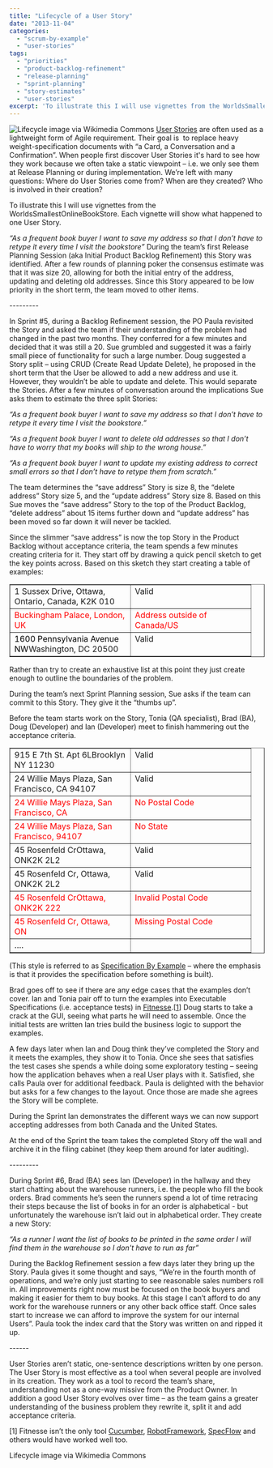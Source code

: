 ```yaml
---
title: "Lifecycle of a User Story"
date: "2013-11-04"
categories: 
  - "scrum-by-example"
  - "user-stories"
tags: 
  - "priorities"
  - "product-backlog-refinement"
  - "release-planning"
  - "sprint-planning"
  - "story-estimates"
  - "user-stories"
excerpt: 'To illustrate this I will use vignettes from the WorldsSmallestOnlineBookStore. Each'
---
```


![Lifecycle image via Wikimedia Commons](src/content/blog/lifecycle-of-a-user-story/images/LifeCycle.png) [User Stories](/blog/definition-of-done-user-stories-acceptance-criteria.html) are often used as a lightweight form of Agile requirement. Their goal is  to replace heavy weight-specification documents with “a Card, a Conversation and a Confirmation”. When people first discover User Stories it's hard to see how they work because we often take a static viewpoint – i.e. we only see them at Release Planning or during implementation. We’re left with many questions: Where do User Stories come from? When are they created? Who is involved in their creation?

To illustrate this I will use vignettes from the WorldsSmallestOnlineBookStore. Each vignette will show what happened to one User Story.

_“As a frequent book buyer I want to save my address so that I don’t have to retype it every time I visit the bookstore”_ During the team’s first Release Planning Session (aka Initial Product Backlog Refinement) this Story was identified. After a few rounds of planning poker the consensus estimate was that it was size 20, allowing for both the initial entry of the address, updating and deleting old addresses. Since this Story appeared to be low priority in the short term, the team moved to other items.

\---------

In Sprint #5, during a Backlog Refinement session, the PO Paula revisited the Story and asked the team if their understanding of the problem had changed in the past two months. They conferred for a few minutes and decided that it was still a 20. Sue grumbled and suggested it was a fairly small piece of functionality for such a large number. Doug suggested a Story split – using CRUD (Create Read Update Delete), he proposed in the short term that the User be allowed to add a new address and use it. However, they wouldn’t be able to update and delete. This would separate the Stories. After a few minutes of conversation around the implications Sue asks them to estimate the three split Stories:

_“As a frequent book buyer I want to save my address so that I don’t have to retype it every time I visit the bookstore.”_

_“As a frequent book buyer I want to delete old addresses so that I don’t have to worry that my books will ship to the wrong house.”_

_“As a frequent book buyer I want to update my existing address to correct small errors so that I don’t have to retype them from scratch.”_

The team determines the “save address” Story is size 8, the “delete address” Story size 5, and the “update address” Story size 8. Based on this Sue moves the “save address” Story to the top of the Product Backlog, “delete address” about 15 items further down and “update address” has been moved so far down it will never be tackled.

Since the slimmer “save address” is now the top Story in the Product Backlog without acceptance criteria, the team spends a few minutes creating criteria for it. They start off by drawing a quick pencil sketch to get the key points across. Based on this sketch they start creating a table of examples:

<table class="postTable" border="1" cellspacing="0" cellpadding="0"><tbody><tr><td valign="top" width="221">1 Sussex Drive, Ottawa, Ontario, Canada, K2K 010</td><td valign="top" width="221">Valid</td></tr><tr><td valign="top" width="221"><span style="color: #ff0000;">Buckingham Palace, London, UK</span></td><td valign="top" width="221"><span style="color: #ff0000;">Address outside of Canada/US</span></td></tr><tr><td valign="top" width="221"><span style="color: #000000;">1600 Pennsylvania Avenue NW</span>Washington, DC 20500</td><td valign="top" width="221">Valid</td></tr></tbody></table>

Rather than try to create an exhaustive list at this point they just create enough to outline the boundaries of the problem.

During the team’s next Sprint Planning session, Sue asks if the team can commit to this Story. They give it the “thumbs up”.

Before the team starts work on the Story, Tonia (QA specialist), Brad (BA), Doug (Developer) and Ian (Developer) meet to finish hammering out the acceptance criteria.

<table class="postTable" border="1" cellspacing="0" cellpadding="0"><tbody><tr><td valign="top" width="221">915 E 7th St. Apt 6LBrooklyn NY 11230</td><td valign="top" width="221">Valid</td></tr><tr><td valign="top" width="221">24 Willie Mays Plaza, San Francisco, CA 94107</td><td valign="top" width="221">Valid</td></tr><tr><td valign="top" width="221"><span style="color: #ff0000;">24 Willie Mays Plaza, San Francisco, CA</span></td><td valign="top" width="221"><span style="color: #ff0000;">No Postal Code</span></td></tr><tr><td valign="top" width="221"><span style="color: #ff0000;">24 Willie Mays Plaza, San Francisco, 94107</span></td><td valign="top" width="221"><span style="color: #ff0000;">No State</span></td></tr><tr><td valign="top" width="221">45 Rosenfeld CrOttawa, ONK2K 2L2</td><td valign="top" width="221">Valid</td></tr><tr><td valign="top" width="221">45 Rosenfeld Cr, Ottawa, ONK2K 2L2</td><td valign="top" width="221">Valid</td></tr><tr><td valign="top" width="221"><span style="color: #ff0000;">45 Rosenfeld Cr</span><span style="color: #ff0000;">Ottawa, ON</span><span style="color: #ff0000;">K2K 222</span></td><td valign="top" width="221"><span style="color: #ff0000;">Invalid Postal Code</span></td></tr><tr><td valign="top" width="221"><span style="color: #ff0000;">45 Rosenfeld Cr, Ottawa, ON</span><span style="color: #ff0000;">&nbsp;</span></td><td valign="top" width="221"><span style="color: #ff0000;">Missing Postal Code</span></td></tr><tr><td valign="top" width="221">….</td><td valign="top" width="221"></td></tr></tbody></table>

(This style is referred to as [Specification By Example](https://en.wikipedia.org/wiki/Specification_by_example) – where the emphasis is that it provides the specification before something is built).

Brad goes off to see if there are any edge cases that the examples don’t cover. Ian and Tonia pair off to turn the examples into Executable Specifications (i.e. acceptance tests) in [Fitnesse](https://fitnesse.org/).\[[1](#footnotes)\] Doug starts to take a crack at the GUI, seeing what parts he will need to assemble. Once the initial tests are written Ian tries build the business logic to support the examples.

A few days later when Ian and Doug think they’ve completed the Story and it meets the examples, they show it to Tonia. Once she sees that satisfies the test cases she spends a while doing some exploratory testing – seeing how the application behaves when a real User plays with it. Satisfied, she calls Paula over for additional feedback. Paula is delighted with the behavior but asks for a few changes to the layout. Once those are made she agrees the Story will be complete.

During the Sprint Ian demonstrates the different ways we can now support accepting addresses from both Canada and the United States.

At the end of the Sprint the team takes the completed Story off the wall and archive it in the filing cabinet (they keep them around for later auditing).

\---------

During Sprint #6, Brad (BA) sees Ian (Developer) in the hallway and they start chatting about the warehouse runners, i.e. the people who fill the book orders. Brad comments he’s seen the runners spend a lot of time retracing their steps because the list of books in for an order is alphabetical - but unfortunately the warehouse isn’t laid out in alphabetical order. They create a new Story:

_“As a runner I want the list of books to be printed in the same order I will find them in the warehouse so I don't have to run as far”_

During the Backlog Refinement session a few days later they bring up the Story. Paula gives it some thought and says, “We’re in the fourth month of operations, and we’re only just starting to see reasonable sales numbers roll in. All improvements right now must be focused on the book buyers and making it easier for them to buy books. At this stage I can’t afford to do any work for the warehouse runners or any other back office staff. Once sales start to increase we can afford to improve the system for our internal Users”. Paula took the index card that the Story was written on and ripped it up.

\------

User Stories aren’t static, one-sentence descriptions written by one person. The User Story is most effective as a tool when several people are involved in its creation. They work as a tool to record the team’s share, understanding not as a one-way missive from the Product Owner. In addition a good User Story evolves over time – as the team gains a greater understanding of the business problem they rewrite it, split it and add acceptance criteria.

\[1\] Fitnesse isn’t the only tool [Cucumber](https://cukes.info/), [RobotFramework](https://robotframework.org/), [SpecFlow](https://specflow.org) and others would have worked well too.

Lifecycle image via Wikimedia Commons
